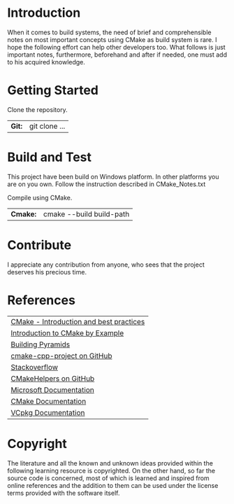 # Introduction 
When it comes to build systems, the need of brief and comprehensible notes on most important concepts using CMake as build system is rare. I hope the following effort can help other developers too.
What follows is just important notes, furthermore, beforehand and after if needed, one must add to his acquired knowledge.


# Getting Started
Clone the repository.
<table>
<tr>
<td><b>Git:</b></td>
<td>git clone ...</td>
</tr>
</table>


# Build and Test
This project have been build on Windows platform. In other platforms you are on you own.
Follow the instruction described in CMake_Notes.txt

Compile using CMake.

<table>
<tr>
<td><b>Cmake:</b></td>
<td>cmake --build build-path</td>
</tr>
</table>

# Contribute
I appreciate any contribution from anyone, who sees that the project deserves his precious time.

# References
<table>
<tr>
<td><a href="https://www.slideshare.net/DanielPfeifer1/cmake-48475415">CMake - Introduction and best practices</a></td>
</tr>
<tr>
<td><a href="http://derekmolloy.ie/hello-world-introductions-to-cmake/">Introduction to CMake by Example</a></td>
</tr>
<tr>
<td><a href="https://pmateusz.github.io">Building Pyramids</a></td>
</tr>
<tr>
<td><a href="https://github.com/nholthaus/cmake-cpp-project">cmake-cpp-project on GitHub</a></td>
</tr>
<tr>
<td><a href="https://stackoverflow.com">Stackoverflow</a></td>
</tr>
<tr>
<td><a href="https://github.com/halex2005/CMakeHelpers">CMakeHelpers on GitHub</a></td>
</tr>
<tr>
<td><a href="https://cmake.org/cmake/help/latest/">Microsoft Documentation</a></td>
</tr>
<tr>
<td><a href="https://cmake.org/cmake/help/latest/">CMake Documentation</a></td>
</tr>
<tr>
<td><a href="https://vcpkg.readthedocs.io/en/latest/">VCpkg Documentation</a></td>
</tr>
</table>

# Copyright
The literature and all the known and unknown ideas provided within the following learning resource is copyrighted. On the other hand, so far the source code is concerned, most of which is learned and inspired from online references and the addition to them can be used under the license terms provided with the software itself.